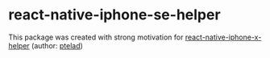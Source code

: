 # react-native-iphone-se-helper

This package was created with strong motivation for [react-native-iphone-x-helper](https://github.com/ptelad/react-native-iphone-x-helper) (author: [ptelad](https://github.com/ptelad))
